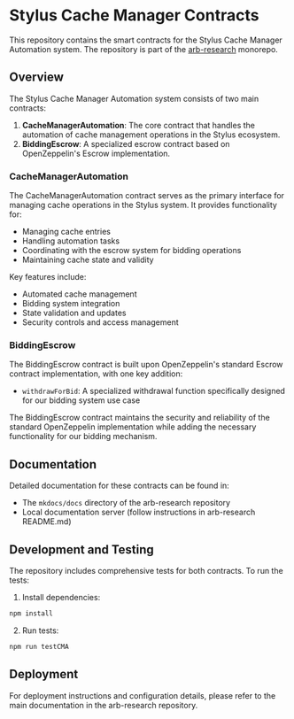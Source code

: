 # Stylus Cache Manager Contracts

This repository contains the smart contracts for the Stylus Cache Manager Automation system. The repository is part of the [arb-research](https://github.com/ifqbuilder/arb-research) monorepo.

## Overview

The Stylus Cache Manager Automation system consists of two main contracts:

1. **CacheManagerAutomation**: The core contract that handles the automation of cache management operations in the Stylus ecosystem.
2. **BiddingEscrow**: A specialized escrow contract based on OpenZeppelin's Escrow implementation.

### CacheManagerAutomation

The CacheManagerAutomation contract serves as the primary interface for managing cache operations in the Stylus system. It provides functionality for:

- Managing cache entries
- Handling automation tasks
- Coordinating with the escrow system for bidding operations
- Maintaining cache state and validity

Key features include:

- Automated cache management
- Bidding system integration
- State validation and updates
- Security controls and access management

### BiddingEscrow

The BiddingEscrow contract is built upon OpenZeppelin's standard Escrow contract implementation, with one key addition:

- `withdrawForBid`: A specialized withdrawal function specifically designed for our bidding system use case

The BiddingEscrow contract maintains the security and reliability of the standard OpenZeppelin implementation while adding the necessary functionality for our bidding mechanism.

## Documentation

Detailed documentation for these contracts can be found in:

- The `mkdocs/docs` directory of the arb-research repository
- Local documentation server (follow instructions in arb-research README.md)

## Development and Testing

The repository includes comprehensive tests for both contracts. To run the tests:

1. Install dependencies:

```bash
npm install
```

2. Run tests:

```bash
npm run testCMA
```

## Deployment

For deployment instructions and configuration details, please refer to the main documentation in the arb-research repository.
